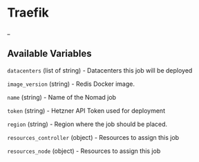 # Traefik

_

## Available Variables

`datacenters` (list of string) - Datacenters this job will be deployed

`image_version` (string) - Redis Docker image.

`name` (string) - Name of the Nomad job

`token` (string) - Hetzner API Token used for deployment

`region` (string) - Region where the job should be placed.

`resources_controller` (object) - Resources to assign this job

`resources_node` (object) - Resources to assign this job